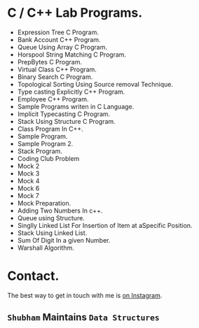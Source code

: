 # C / C++ Lab Programs.

- Expression Tree C Program.
- Bank Account C++ Program.
- Queue Using Array C Program. 
- Horspool String Matching C Program.
- PrepBytes C Program.
- Virtual Class C++ Program.
- Binary Search C Program.
- Topological Sorting Using Source removal Technique.
- Type casting Explicitly C++ Program.
- Employee C++ Program.
- Sample Programs writen in C Language.
- Implicit Typecasting C Program.
- Stack Using Structure C Program.
- Class Program In C++.
- Sample Program.
- Sample Program 2.
- Stack Program.
- Coding Club Problem
- Mock 2
- Mock 3
- Mock 4
- Mock 6
- Mock 7
- Mock Preparation.
- Adding Two Numbers In c++.
- Queue using Structure.
- Singlly Linked List For Insertion of Item at aSpecific Position.
- Stack Using Linked List.
- Sum Of Digit In a given Number.
- Warshall Algorithm.


# Contact.
The best way to get in touch with me is [on Instagram](https://www.instagram.com/subham.kumar032/). 

## ``Shubham``   Maintains  ```Data Structures```
